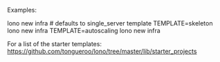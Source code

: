 Examples:

  lono new infra # defaults to single_server template
  TEMPLATE=skeleton lono new infra
  TEMPLATE=autoscaling lono new infra

For a list of the starter templates:
https://github.com/tongueroo/lono/tree/master/lib/starter_projects
